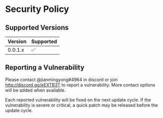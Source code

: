 # Security Policy

## Supported Versions

| Version | Supported          |
| ------- | ------------------ |
| 0.0.1.x | :white_check_mark: |

## Reporting a Vulnerability

Please contact @jianmingyong#4964 in discord or join http://discord.gg/eEXTB3T to report a vulnerability.
More contact options will be added when available.

Each reported vulnerability will be fixed on the next update cycle. If the vulnerability is severe or critical, a quick patch may be released before the update cycle.
